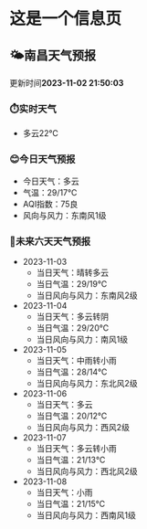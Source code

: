 # 这是一个信息页 
## 🌤️**南昌**天气预报
更新时间**2023-11-02 21:50:03**
### ⏱️实时天气
- 多云22℃
### 😊今日天气预报
- 今日天气：多云
- 气温：29/17℃
- AQI指数：75良
- 风向与风力：东南风1级
### 🤩未来六天天气预报
- 2023-11-03
  - 当日天气：晴转多云
  - 当日气温：29/19℃
  - 当日风向与风力：东南风2级
- 2023-11-04
  - 当日天气：多云转阴
  - 当日气温：29/20℃
  - 当日风向与风力：南风1级
- 2023-11-05
  - 当日天气：中雨转小雨
  - 当日气温：28/14℃
  - 当日风向与风力：东北风2级
- 2023-11-06
  - 当日天气：多云
  - 当日气温：20/12℃
  - 当日风向与风力：西风2级
- 2023-11-07
  - 当日天气：多云转小雨
  - 当日气温：21/13℃
  - 当日风向与风力：西北风2级
- 2023-11-08
  - 当日天气：小雨
  - 当日气温：21/15℃
  - 当日风向与风力：西南风1级

